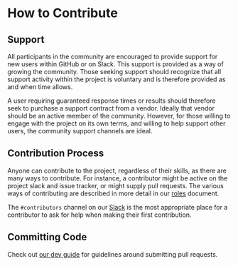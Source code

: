 # How to Contribute

## Support

All participants in the community are encouraged to provide support for new users within GitHub or on Slack. This support is provided as a way of growing the community. Those seeking support should recognize that all support activity within the project is voluntary and is therefore provided as and when time allows.

A user requiring guaranteed response times or results should therefore seek to purchase a support contract from a vendor. Ideally that vendor should be an active member of the community. However, for those willing to engage with the project on its own terms, and willing to help support other users, the community support channels are ideal.

## Contribution Process

Anyone can contribute to the project, regardless of their skills, as there are many ways to contribute. For instance, a contributor might be active on the project slack and issue tracker, or might supply pull requests. The various ways of contributing are described in more detail in our [roles](./roles.md) document.

The `#contributors` channel on our [Slack](https://launchpass.com/devwithlando) is the most appropriate place for a contributor to ask for help when making their first contribution.

## Committing Code

Check out [our dev guide](./../dev/started.md) for guidelines around submitting pull requests.
